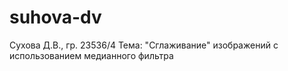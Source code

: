 # suhova-dv
Сухова Д.В., гр. 23536/4
Тема: "Сглаживание" изображений с использованием медианного фильтра
